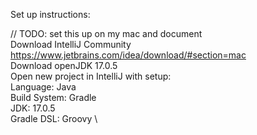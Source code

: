 Set up instructions:

// TODO: set this up on my mac and document \
Download IntelliJ Community https://www.jetbrains.com/idea/download/#section=mac \
Download openJDK 17.0.5 \
Open new project in IntelliJ with setup: \
Language: Java \
Build System: Gradle \
JDK: 17.0.5 \
Gradle DSL: Groovy \